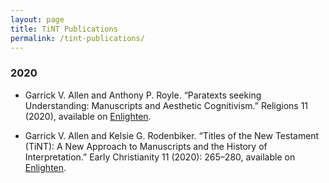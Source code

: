 ```yaml
---
layout: page
title: TiNT Publications
permalink: /tint-publications/
---
```


### 2020

- Garrick V. Allen and Anthony P. Royle. “Paratexts seeking Understanding: Manuscripts and Aesthetic Cognitivism.” Religions 11 (2020), available on [Enlighten](http://eprints.gla.ac.uk/226677/).

- Garrick V. Allen and Kelsie G. Rodenbiker. “Titles of the New Testament (TiNT): A New Approach to Manuscripts and the History of Interpretation.” Early Christianity 11 (2020): 265–280, available on [Enlighten](https://eprints.gla.ac.uk/cgi/users/home?screen=EPrint::View&eprintid=235952#t).

<!-- Added to own section
Events

8–10 October 2021, The Chester Beatty, Dublin, Fresh Perspectives on the Chester Beatty Papyri, Papyrology, and Communication in the Ancient World

This conference examines the Chester Beatty papyrological collection in its ancient context, focusing on communication, paratexts, the ethics of manuscript collections, material features, and scribal practices.

Invited speakers:

•	Jill Unkel (The Chester Beatty)
•	Tommy Wasserman (Örebro School of Theology)
•	Jennifer Knust (Duke University)
•	Sabine Huebner (University of Basel)
•	Brent Nongbri (MF Norwegian School of Theology
•	Claire Clivaz (Swiss Institute of Bioinformatics)
•	Sean Adams (University of Glasgow)
•	Christina Kreinecker (KU Leuven)
•	Kristine Rose-Beers (The Chester Beatty)
•	Tobias Nicklas (Universität Regensburg)
•	Bring McGing (Trinity College Dublin)
•	Usama Gad (Ain Shams University, Cairo)
•	Kristin De Troyer (Universität Salzburg)
•	Hugo Lundhaug (University of Oslo)
•	Yii-Jan Lin (Yale University)


11–13 February 2022, University of Glasgow, Titles, Paratexts, and Manuscript Communication in Early Judaism and Christianity

This workshop explores the relationship between paratexts, titles, and the materiality of reading in Jewish and Christian traditions. 

Invited speakers:

•	Sean Adams (University of Glasgow)
•	Hindy Najman (University of Oxford)
•	Paola Buzi (Sapienza Università di Roma)
•	Liv Ingebord Lied (MF Norwegian School of Theology)
•	Francis Watson (University of Durham)
•	T. J. Lang (University of St Andrews)
•	Silvia Castelli (Leiden University)
•	René Falkenberg (Aarhus University)
•	Blossom Stefaniw (Martin Luther Universität Halle-Wittenberg)

Contributions will be published in a [special fascicle of Religions](https://eprints.gla.ac.uk/cgi/users/home?screen=EPrint::View&eprintid=235952#t).-->
 <!--insert like for special fas....-->
